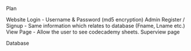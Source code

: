 Plan

Website
Login - Username & Password (md5 encryption)
Admin
Register / Signup - Same information which relates to database (Fname, Lname etc.)
View Page - Allow the user to see codecademy sheets.
Superview page

Database

